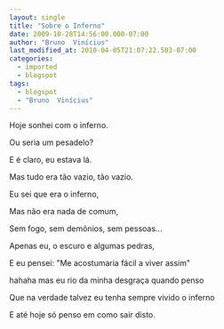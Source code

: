 ```yaml
---
layout: single
title: "Sobre o Inferno"
date: 2009-10-28T14:56:00.000-07:00
author: "Bruno  Vinícius"
last_modified_at: 2010-04-05T21:07:22.503-07:00
categories:
  - imported
  - blogspot
tags:
  - blogspot
  - "Bruno  Vinícius"
---
```


Hoje sonhei com o inferno.

Ou seria um pesadelo?

E é claro, eu estava lá.

Mas tudo era tão vazio, tão vazio.

Eu sei que era o inferno,

Mas não era nada de comum,

Sem fogo, sem demônios, sem pessoas...

Apenas eu, o escuro e algumas pedras,

E eu pensei: "Me acostumaria fácil a viver assim"

hahaha mas eu rio da minha desgraça quando penso

Que na verdade talvez eu tenha sempre vivido o inferno

E até hoje só penso em como sair disto.